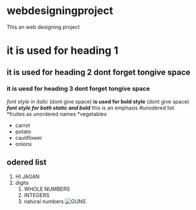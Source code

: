 # webdesigningproject
This an web designing project
# it is used for heading 1
## it is used for heading 2 dont forget tongive space
### it is uesd for heading 3 dont forget tongive space
*font style in italic* (dont give space)
**is used for bold style** (dont give space)
***font style for both static and bold***
this is an emphasis
#unodered list
*fruites as unordered names
*vegetables
  * carrot
  * potato
  * cauliflower
  * onions
  ## odered list
  1. HI JAGAN
  2. digits
       1. WHOLE NUMBERS
       2. INTEGERS
       3. natural numbers
    ![GUNS](https://undark.org/wp-content/uploads/2020/04/weapons-3417508.jpg)
